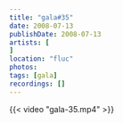 ```yaml
---
title: "gala#35"
date: 2008-07-13
publishDate: 2008-07-13
artists: [
]
location: "fluc"
photos:
tags: [gala]
recordings: []
---
```

{{< video "gala-35.mp4" >}}
